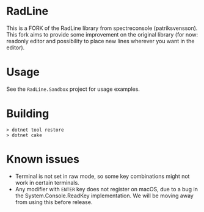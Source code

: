 # RadLine

This is a FORK of the RadLine library from spectreconsole (patriksvensson).
This fork aims to provide some improvement on the original library (for now: readonly editor and possibility to place new lines wherever you want in the editor).

# Usage

See the `RadLine.Sandbox` project for usage examples.

# Building

```
> dotnet tool restore
> dotnet cake
```

# Known issues

* Terminal is not set in raw mode, so some key combinations might not
  work in certain terminals.
* Any modifier with `ENTER` key does not register on macOS, due to a bug
  in the System.Console.ReadKey implementation. We will be moving away
  from using this before release.
